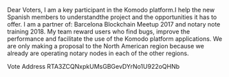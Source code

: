 Dear Voters,
I am a key participant in the Komodo platform.I help the new Spanish members to understandthe project and the opportunities it has to offer.
I am a partner of:
Barcelona Blockchain Meetup 2017 and
notary note training 2018.
My team reward users who find bugs, improve the performance and facilitate the use of the Komodo platform applications.
We are only making a proposal to the North American region because we already are operating notary nodes in each of the other regions.

Vote Address
RTA3ZCQNxpkUMsGBGevDYrNo1U922oQHNb
